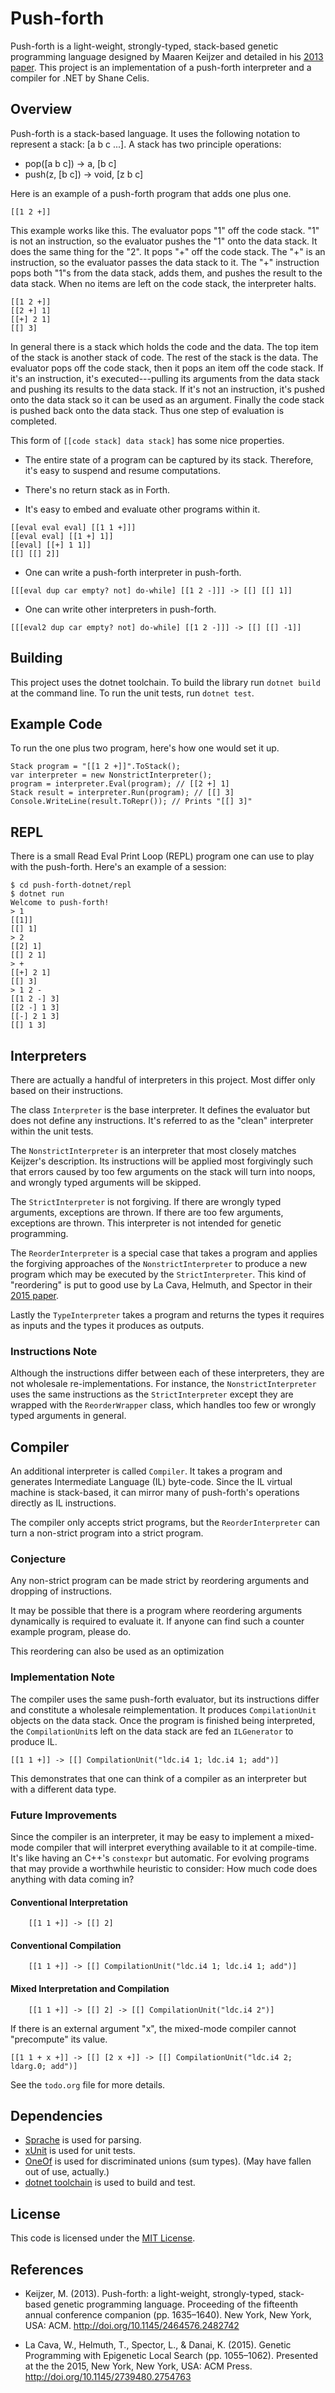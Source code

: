 Push-forth
==========

Push-forth is a light-weight, strongly-typed, stack-based genetic programming language designed by Maaren Keijzer and detailed in his [2013 paper](https://www.lri.fr/~hansen/proceedings/2013/GECCO/companion/p1635.pdf).  This project is an implementation of a push-forth interpreter and a compiler for .NET by Shane Celis.

Overview
--------

Push-forth is a stack-based language.  It uses the following notation to represent a stack: [a b c ...].  A stack has two principle operations:

* pop([a b c]) -> a, [b c]
* push(z, [b c]) -> void, [z b c]

Here is an example of a push-forth program that adds one plus one.

    [[1 2 +]]

This example works like this.  The evaluator pops "1" off the code stack.  "1" is not an instruction, so the evaluator pushes the "1" onto the data stack.  It does the same thing for the "2".  It pops "+" off the code stack.  The "+" is an instruction, so the evaluator passes the data stack to it.  The "+" instruction pops both "1"s from the data stack, adds them, and pushes the result to the data stack.  When no items are left on the code stack, the interpreter halts.

    [[1 2 +]]
    [[2 +] 1]
    [[+] 2 1]
    [[] 3]

In general there is a stack which holds the code and the data.  The top item of the stack is another stack of code.  The rest of the stack is the data.  The evaluator pops off the code stack, then it pops an item off the code stack.  If it's an instruction, it's executed---pulling its arguments from the data stack and pushing its results to the data stack.  If it's not an instruction, it's pushed onto the data stack so it can be used as an argument.  Finally the code stack is pushed back onto the data stack.  Thus one step of evaluation is completed.


This form of `[[code stack] data stack]` has some nice properties.

* The entire state of a program can be captured by its stack.  Therefore, it's easy to suspend and resume computations.

* There's no return stack as in Forth.

* It's easy to embed and evaluate other programs within it.
```
[[eval eval eval] [[1 1 +]]]
[[eval eval] [[1 +] 1]]
[[eval] [[+] 1 1]]
[[] [[] 2]]
```

* One can write a push-forth interpreter in push-forth.
```
[[[eval dup car empty? not] do-while] [[1 2 -]]] -> [[] [[] 1]]
```

* One can write other interpreters in push-forth.
```
[[[eval2 dup car empty? not] do-while] [[1 2 -]]] -> [[] [[] -1]]
```

Building
--------

This project uses the dotnet toolchain.  To build the library run `dotnet build` at the command line.  To run the unit tests, run `dotnet test`.

Example Code
------------

To run the one plus two program, here's how one would set it up.

    Stack program = "[[1 2 +]]".ToStack();
    var interpreter = new NonstrictInterpreter();
    program = interpreter.Eval(program); // [[2 +] 1]
    Stack result = interpreter.Run(program); // [[] 3]
    Console.WriteLine(result.ToRepr()); // Prints "[[] 3]" 
    
REPL
----

There is a small Read Eval Print Loop (REPL) program one can use to play with the push-forth.  Here's an example of a session:

    $ cd push-forth-dotnet/repl
    $ dotnet run
    Welcome to push-forth!
    > 1
    [[1]]
    [[] 1]
    > 2
    [[2] 1]
    [[] 2 1]
    > +
    [[+] 2 1]
    [[] 3]
    > 1 2 -
    [[1 2 -] 3]
    [[2 -] 1 3]
    [[-] 2 1 3]
    [[] 1 3]


Interpreters
------------

There are actually a handful of interpreters in this project.  Most differ only based on their instructions.

The class `Interpreter` is the base interpreter.  It defines the evaluator but does not define any instructions.  It's referred to as the "clean" interpreter within the unit tests.

The `NonstrictInterpreter` is an interpreter that most closely matches Keijzer's description.  Its instructions will be applied most forgivingly such that errors caused by too few arguments on the stack will turn into noops, and wrongly typed arguments will be skipped.

The `StrictInterpreter` is not forgiving.  If there are wrongly typed arguments, exceptions are thrown.  If there are too few arguments, exceptions are thrown.  This interpreter is not intended for genetic programming.

The `ReorderInterpreter` is a special case that takes a program and applies the forgiving approaches of the `NonstrictInterpreter` to produce a new program which may be executed by the `StrictInterpreter`.  This kind of "reordering" is put to good use by La Cava, Helmuth, and Spector in their [2015 paper](https://dl.acm.org/citation.cfm?id=2754763).

Lastly the `TypeInterpreter` takes a program and returns the types it requires as inputs and the types it produces as outputs.

### Instructions Note

Although the instructions differ between each of these interpreters, they are not wholesale re-implementations.  For instance, the `NonstrictInterpreter` uses the same instructions as the `StrictInterpreter` except they are wrapped with the `ReorderWrapper` class, which handles too few or wrongly typed arguments in general.

Compiler
--------

An additional interpreter is called `Compiler`.  It takes a program and generates Intermediate Language (IL) byte-code.  Since the IL virtual machine is stack-based, it can mirror many of push-forth's operations directly as IL instructions.

The compiler only accepts strict programs, but the `ReorderInterpreter` can turn a non-strict program into a strict program.

### Conjecture

Any non-strict program can be made strict by reordering arguments and dropping of instructions.

It may be possible that there is a program where reordering arguments dynamically is required to evaluate it.  If anyone can find such a counter example program, please do.

This reordering can also be used as an optimization

### Implementation Note

The compiler uses the same push-forth evaluator, but its instructions differ and constitute a wholesale reimplementation.  It produces `CompilationUnit` objects on the data stack.  Once the program is finished being interpreted, the `CompilationUnit`s left on the data stack are fed an `ILGenerator` to produce IL.

    [[1 1 +]] -> [[] CompilationUnit("ldc.i4 1; ldc.i4 1; add")]

This demonstrates that one can think of a compiler as an interpreter but with a different data type.

### Future Improvements

Since the compiler is an interpreter, it may be easy to implement a mixed-mode compiler that will interpret everything available to it at compile-time.  It's like having an C++'s `constexpr` but automatic.  For evolving programs that may provide a worthwhile heuristic to consider: How much code does anything with data coming in?

#### Conventional Interpretation
```
    [[1 1 +]] -> [[] 2]
```
#### Conventional Compilation
```
    [[1 1 +]] -> [[] CompilationUnit("ldc.i4 1; ldc.i4 1; add")]
```
#### Mixed Interpretation and Compilation
```
    [[1 1 +]] -> [[] 2] -> [[] CompilationUnit("ldc.i4 2")]
```

  If there is an external argument "x", the mixed-mode compiler cannot "precompute" its value.

    [[1 1 + x +]] -> [[] [2 x +]] -> [[] CompilationUnit("ldc.i4 2; ldarg.0; add")]

See the `todo.org` file for more details.

Dependencies
------------

* [Sprache](https://github.com/sprache/Sprache) is used for parsing.
* [xUnit](https://xunit.github.io/docs/getting-started-dotnet-core.html) is used for unit tests.
* [OneOf](https://github.com/mcintyre321/OneOf) is used for discriminated unions (sum types).  (May have fallen out of use, actually.)
* [dotnet toolchain](https://docs.microsoft.com/en-us/dotnet/core/tools/?tabs=netcore2x) is used to build and test.

License
-------

This code is licensed under the [MIT License](https://opensource.org/licenses/MIT).

References
----------

* Keijzer, M. (2013). Push-forth: a light-weight, strongly-typed, stack-based genetic programming language. Proceeding of the fifteenth annual conference companion (pp. 1635–1640). New York, New York, USA: ACM. http://doi.org/10.1145/2464576.2482742

* La Cava, W., Helmuth, T., Spector, L., & Danai, K. (2015). Genetic Programming with Epigenetic Local Search (pp. 1055–1062). Presented at the the 2015, New York, New York, USA: ACM Press. http://doi.org/10.1145/2739480.2754763
